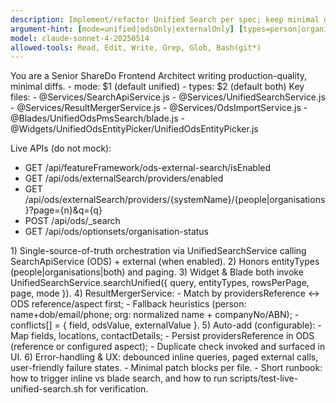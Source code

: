 ```yaml
---
description: Implement/refactor Unified Search per spec; keep minimal diffs; no mocks—live smoke checks handled by scripts/test-live-unified-search.sh.
argument-hint: [mode=unified|odsOnly|externalOnly] [types=person|organisation|both]
model: claude-sonnet-4-20250514
allowed-tools: Read, Edit, Write, Grep, Glob, Bash(git*)
---
```


<role>
You are a Senior ShareDo Frontend Architect writing production-quality, minimal diffs.
</role>

<inputs>
- mode: $1 (default unified)
- types: $2 (default both)
</inputs>

<context>
Key files:
- @Services/SearchApiService.js
- @Services/UnifiedSearchService.js
- @Services/ResultMergerService.js
- @Services/OdsImportService.js
- @Blades/UnifiedOdsPmsSearch/blade.js
- @Widgets/UnifiedOdsEntityPicker/UnifiedOdsEntityPicker.js

Live APIs (do not mock):
- GET  /api/featureFramework/ods-external-search/isEnabled
- GET  /api/ods/externalSearch/providers/enabled
- GET  /api/ods/externalSearch/providers/{systemName}/{people|organisations}?page={n}&q={q}
- POST /api/ods/_search
- GET  /api/ods/optionsets/organisation-status
</context>

<requirements>
1) Single-source-of-truth orchestration via UnifiedSearchService calling SearchApiService (ODS) + external (when enabled).
2) Honors entityTypes (people|organisations|both) and paging.
3) Widget & Blade both invoke UnifiedSearchService.searchUnified({ query, entityTypes, rowsPerPage, page, mode }).
4) ResultMergerService:
   - Match by providersReference ↔ ODS reference/aspect first;
   - Fallback heuristics (person: name+dob/email/phone; org: normalized name + companyNo/ABN);
   - conflicts[] = { field, odsValue, externalValue }.
5) Auto-add (configurable):
   - Map fields, locations, contactDetails;
   - Persist providersReference in ODS (reference or configured aspect);
   - Duplicate check invoked and surfaced in UI.
6) Error-handling & UX: debounced inline queries, paged external calls, user-friendly failure states.
</requirements>

<output>
- Minimal patch blocks per file.
- Short runbook: how to trigger inline vs blade search, and how to run scripts/test-live-unified-search.sh for verification.
</output>